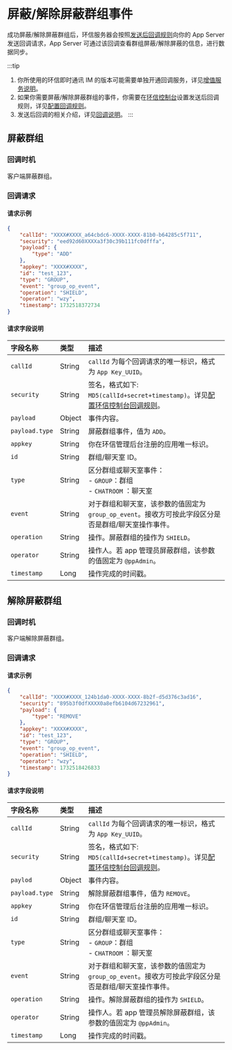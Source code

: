 # 屏蔽/解除屏蔽群组事件 

成功屏蔽/解除屏蔽群组后，环信服务器会按照[发送后回调规则](/product/enable_and_configure_IM.html#配置回调规则)向你的 App Server 发送回调请求，App Server 可通过该回调查看群组屏蔽/解除屏蔽的信息，进行数据同步。

:::tip
1. 你所使用的环信即时通讯 IM 的版本可能需要单独开通回调服务，详见[增值服务说明](/product/pricing.html#增值服务费用)。
2. 如果你需要屏蔽/解除屏蔽群组的事件，你需要在[环信控制台](https://console.easemob.com/user/login)设置发送后回调规则，详见[配置回调规则](/product/enable_and_configure_IM.html#配置回调规则)。
3. 发送后回调的相关介绍，详见[回调说明](/document/server-side/callback.html)。
:::

## 屏蔽群组

### 回调时机

客户端屏蔽群组。

### 回调请求

#### 请求示例

```json
{
    "callId": "XXXX#XXXX_a64cbdc6-XXXX-XXXX-81b0-b64285c5f711",
    "security": "eed92d60XXXXa3f30c39b111fc0dfffa",
    "payload": {
        "type": "ADD"
    },
    "appkey": "XXXX#XXXX",
    "id": "test_123",
    "type": "GROUP",
    "event": "group_op_event",
    "operation": "SHIELD",
    "operator": "wzy",
    "timestamp": 1732518372734
}
```

#### 请求字段说明

| 字段名称         | 类型   | 描述                                                         |
| :------------- | :----- | :----------------------------------------------------------- |
| `callId`       | String | `callId` 为每个回调请求的唯一标识，格式为 `App Key_UUID`。 |
| `security`     | String | 签名，格式如下: `MD5(callId+secret+timestamp)`。详见[配置环信控制台回调规则](/product/enable_and_configure_IM.html#配置回调规则)。|
| `payload`       | Object | 事件内容。                                                     |
| `payload.type` | String | 屏蔽群组事件，值为 `ADD`。 |
| `appkey`       | String | 你在环信管理后台注册的应用唯一标识。                                |
| `id`           | String | 群组/聊天室 ID。                                                |
| `type`         | String | 区分群组或聊天室事件：<br/> - `GROUP`：群组 <br/> - `CHATROOM` ：聊天室     |
| `event`        | String | 对于群组和聊天室，该参数的值固定为 `group_op_event`。接收方可按此字段区分是否是群组/聊天室操作事件。 |
| `operation`    | String | 操作。屏蔽群组的操作为 `SHIELD`。 |
| `operator`     | String | 操作人。若 app 管理员屏蔽群组，该参数的值固定为 `@ppAdmin`。                                      |
| `timestamp`    | Long   | 操作完成的时间戳。                             |

## 解除屏蔽群组

### 回调时机

客户端解除屏蔽群组。

### 回调请求

#### 请求示例

```json
{
    "callId": "XXXX#XXXX_124b1da0-XXXX-XXXX-8b2f-d5d376c3ad16",
    "security": "895b3f0dfXXXX0a8efb6104d67232961",
    "payload": {
        "type": "REMOVE"
    },
    "appkey": "XXXX#XXXX",
    "id": "test_123",
    "type": "GROUP",
    "event": "group_op_event",
    "operation": "SHIELD",
    "operator": "wzy",
    "timestamp": 1732518426833
}
```

#### 请求字段说明

| 字段名称         | 类型   | 描述                                                         |
| :------------- | :----- | :----------------------------------------------------------- |
| `callId`       | String | `callId` 为每个回调请求的唯一标识，格式为 `App Key_UUID`。 |
| `security`     | String | 签名，格式如下: `MD5(callId+secret+timestamp)`。详见[配置环信控制台回调规则](/product/enable_and_configure_IM.html#配置回调规则)。|
| `paylod`       | Object | 事件内容。                                                     |
| `payload.type` | String | 解除屏蔽群组事件，值为 `REMOVE`。 |
| `appkey`       | String | 你在环信管理后台注册的应用唯一标识。                                |
| `id`           | String | 群组/聊天室 ID。                                                |
| `type`         | String | 区分群组或聊天室事件：<br/> - `GROUP`：群组 <br/> - `CHATROOM` ：聊天室     |
| `event`        | String | 对于群组和聊天室，该参数的值固定为 `group_op_event`。接收方可按此字段区分是否是群组/聊天室操作事件。 |
| `operation`    | String | 操作。解除屏蔽群组的操作为 `SHIELD`。 |
| `operator`     | String | 操作人。若 app 管理员解除屏蔽群组，该参数的值固定为 `@ppAdmin`。             |
| `timestamp`    | Long   | 操作完成的时间戳。                             |
